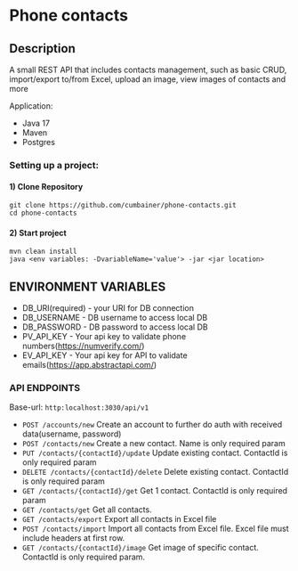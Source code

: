 # Phone contacts

## Description

A small REST API that includes contacts management, such as basic CRUD, import/export to/from Excel, upload an image, view images of contacts and more

Application:
* Java 17
* Maven
* Postgres

### Setting up a project:

#### 1) Clone Repository

   ```
   git clone https://github.com/cumbainer/phone-contacts.git  
   cd phone-contacts
   ```

#### 2) Start project

  ```
  mvn clean install
  java <env variables: -DvariableName='value'> -jar <jar location>
  ```

## ENVIRONMENT VARIABLES

* DB_URI(required) - your URI for DB connection
* DB_USERNAME - DB username to access local DB
* DB_PASSWORD - DB password to access local DB
* PV_API_KEY - Your api key to validate phone numbers(https://numverify.com/)
* EV_API_KEY - Your api key for API to validate emails(https://app.abstractapi.com/)


### API ENDPOINTS
Base-url: `http:localhost:3030/api/v1`
* `POST /accounts/new` Create an account to further do auth with received data(username, password)
* `POST /contacts/new` Create a new contact. Name is only required param
* `PUT /contacts/{contactId}/update` Update existing contact. ContactId is only required param
* `DELETE /contacts/{contactId}/delete` Delete existing contact. ContactId is only required param
* `GET /contacts/{contactId}/get` Get 1 contact. ContactId is only required param
* `GET /contacts/get` Get all contacts.
* `GET /contacts/export` Export all contacts in Excel file
* `POST /contacts/import` Import all contacts from Excel file. Excel file must include headers at first row.
* `GET /contacts/{contactId}/image` Get image of specific contact. ContactId is only required param.